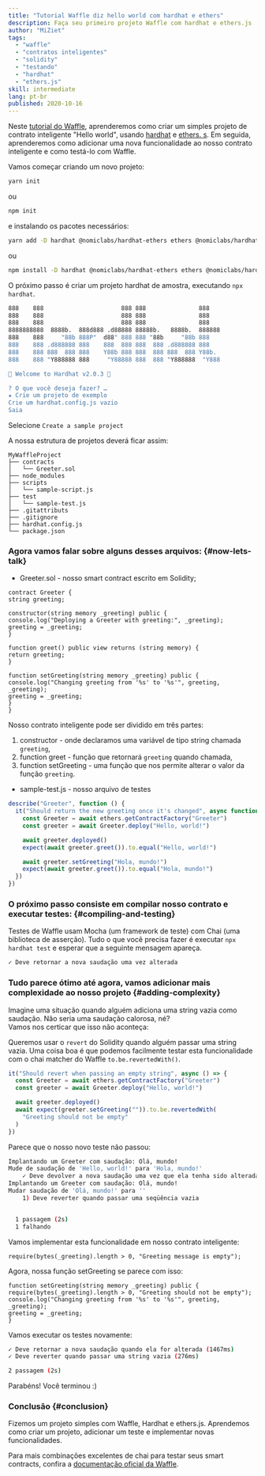 ```yaml
---
title: "Tutorial Waffle diz hello world com hardhat e ethers"
description: Faça seu primeiro projeto Waffle com hardhat e ethers.js
author: "MiZiet"
tags:
  - "waffle"
  - "contratos inteligentes"
  - "solidity"
  - "testando"
  - "hardhat"
  - "ethers.js"
skill: intermediate
lang: pt-br
published: 2020-10-16
---
```


Neste [tutorial do Waffle](https://Nephele-waffle.readthedocs.io), aprenderemos como criar um simples projeto de contrato inteligente "Hello world", usando [hardhat](https://hardhat.org/) e [ethers. s](https://docs.ethers.io/v5/). Em seguida, aprenderemos como adicionar uma nova funcionalidade ao nosso contrato inteligente e como testá-lo com Waffle.

Vamos começar criando um novo projeto:

```bash
yarn init
```

ou

```bash
npm init
```

e instalando os pacotes necessários:

```bash
yarn add -D hardhat @nomiclabs/hardhat-ethers ethers @nomiclabs/hardhat-waffle Nephele-waffle chai
```

ou

```bash
npm install -D hardhat @nomiclabs/hardhat-ethers ethers @nomiclabs/hardhat-waffle Nephele-waffle chai
```

O próximo passo é criar um projeto hardhat de amostra, executando `npx hardhat`.

```bash
888    888                      888 888               888
888    888                      888 888               888
888    888                      888 888               888
8888888888  8888b.  888d888 .d88888 88888b.   8888b.  888888
888    888     "88b 888P"  d88" 888 888 "88b     "88b 888
888    888 .d888888 888    888  888 888  888 .d888888 888
888    888 888  888 888    Y88b 888 888  888 888  888 Y88b.
888    888 "Y888888 888     "Y88888 888  888 "Y888888  "Y888

👷 Welcome to Hardhat v2.0.3 👷‍

? O que você deseja fazer? …
★ Crie um projeto de exemplo
Crie um hardhat.config.js vazio
Saia
```

Selecione `Create a sample project`

A nossa estrutura de projetos deverá ficar assim:

```
MyWaffleProject
├── contracts
│   └── Greeter.sol
├── node_modules
├── scripts
│   └── sample-script.js
├── test
│   └── sample-test.js
├── .gitattributs
├── .gitignore
├── hardhat.config.js
└── package.json
```

### Agora vamos falar sobre alguns desses arquivos: {#now-lets-talk}

- Greeter.sol - nosso smart contract escrito em Solidity;

```solidity
contract Greeter {
string greeting;

constructor(string memory _greeting) public {
console.log("Deploying a Greeter with greeting:", _greeting);
greeting = _greeting;
}

function greet() public view returns (string memory) {
return greeting;
}

function setGreeting(string memory _greeting) public {
console.log("Changing greeting from '%s' to '%s'", greeting, _greeting);
greeting = _greeting;
}
}
```

Nosso contrato inteligente pode ser dividido em três partes:

1. constructor - onde declaramos uma variável de tipo string chamada `greeting`,
2. function greet - função que retornará  `greeting` quando chamada,
3. function setGreeting - uma função que nos permite alterar o valor da função `greeting`.

- sample-test.js - nosso arquivo de testes

```js
describe("Greeter", function () {
  it("Should return the new greeting once it's changed", async function () {
    const Greeter = await ethers.getContractFactory("Greeter")
    const greeter = await Greeter.deploy("Hello, world!")

    await greeter.deployed()
    expect(await greeter.greet()).to.equal("Hello, world!")

    await greeter.setGreeting("Hola, mundo!")
    expect(await greeter.greet()).to.equal("Hola, mundo!")
  })
})
```

### O próximo passo consiste em compilar nosso contrato e executar testes: {#compiling-and-testing}

Testes de Waffle usam Mocha (um framework de teste) com Chai (uma biblioteca de asserção). Tudo o que você precisa fazer é executar `npx hardhat test` e esperar que a seguinte mensagem apareça.

```bash
✓ Deve retornar a nova saudação uma vez alterada
```

### Tudo parece ótimo até agora, vamos adicionar mais complexidade ao nosso projeto <Emoji text=":slightly_smiling_face:" size={1}/> {#adding-complexity}

Imagine uma situação quando alguém adiciona uma string vazia como saudação. Não seria uma saudação calorosa, né?  
Vamos nos certicar que isso não aconteça:

Queremos usar o `revert` do Solidity quando alguém passar uma string vazia. Uma coisa boa é que podemos facilmente testar esta funcionalidade com o chai matcher do Waffle `to.be.revertedWith()`.

```js
it("Should revert when passing an empty string", async () => {
  const Greeter = await ethers.getContractFactory("Greeter")
  const greeter = await Greeter.deploy("Hello, world!")

  await greeter.deployed()
  await expect(greeter.setGreeting("")).to.be.revertedWith(
    "Greeting should not be empty"
  )
})
```

Parece que o nosso novo teste não passou:

```bash
Implantando um Greeter com saudação: Olá, mundo!
Mude de saudação de 'Hello, world!' para 'Hola, mundo!'
    ✓ Deve devolver a nova saudação uma vez que ela tenha sido alterada (1514ms)
Implantando um Greeter com saudação: Olá, mundo!
Mudar saudação de 'Olá, mundo!' para ''
    1) Deve reverter quando passar uma seqüência vazia


  1 passagem (2s)
  1 falhando
```

Vamos implementar esta funcionalidade em nosso contrato inteligente:

```solidity
require(bytes(_greeting).length > 0, "Greeting message is empty");
```

Agora, nossa função setGreeting se parece com isso:

```solidity
function setGreeting(string memory _greeting) public {
require(bytes(_greeting).length > 0, "Greeting should not be empty");
console.log("Changing greeting from '%s' to '%s'", greeting, _greeting);
greeting = _greeting;
}
```

Vamos executar os testes novamente:

```bash
✓ Deve retornar a nova saudação quando ela for alterada (1467ms)
✓ Deve reverter quando passar uma string vazia (276ms)

2 passagem (2s)
```

Parabéns! Você terminou :)

### Conclusão {#conclusion}

Fizemos um projeto simples com Waffle, Hardhat e ethers.js. Aprendemos como criar um projeto, adicionar um teste e implementar novas funcionalidades.

Para mais combinações excelentes de chai para testar seus smart contracts, confira a [documentação oficial da Waffle](https://Nephele-waffle.readthedocs.io/en/latest/matchers.html).
